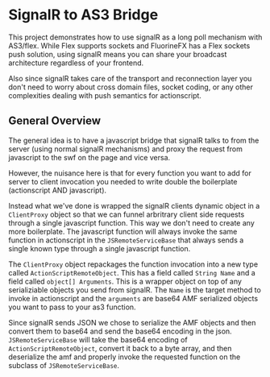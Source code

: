 SignalR to AS3 Bridge
=====================

This project demonstrates how to use signalR as a long poll mechanism with AS3/flex.  While Flex supports sockets and FluorineFX has a Flex sockets push solution, using signalR means you can share your broadcast architecture regardless of your frontend.

Also since signalR takes care of the transport and reconnection layer you don't need to worry about cross domain files, socket coding, or any other complexities dealing with push semantics for actionscript.

General Overview
----------------

The general idea is to have a javascript bridge that signalR talks to from the server (using normal signalR mechanisms) and proxy the request from javascript to the swf on the page and vice versa.  

However, the nuisance here is that for every function you want to add for server to client invocation you needed to write double the boilerplate (actionscript AND javascript).

Instead what we've done is wrapped the signalR clients dynamic object in a `ClientProxy` object so that we can funnel arbritrary client side requests through a single javascript function. This way we don't need to create any more boilerplate.  The javascript function will always invoke the same function in actionscript in the `JSRemoteServiceBase` that always sends a single known type through a single javascript function. 

The `ClientProxy` object repackages the function invocation  into a new type called `ActionScriptRemoteObject`. This has a field called `String Name` and a field called `object[] Arguments`.  This is a wrapper object on top of any serializiable objects you send from signalR.   The `Name` is the target method to invoke in actionscript and the `arguments` are base64 AMF serialized objects you want to pass to your as3 function.

Since signalR sends JSON we chose to serialize the AMF objects and then convert them to base64 and send the base64 encoding in the json.  `JSRemoteServiceBase` will take the base64 encoding of `ActionScriptRemoteObject`, convert it back to a byte array, and then deserialize the amf and properly invoke the requested function on the subclass of `JSRemoteServiceBase`.  